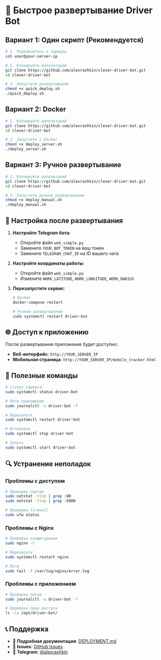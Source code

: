 # 🚀 Быстрое развертывание Driver Bot

## Вариант 1: Один скрипт (Рекомендуется)

```bash
# 1. Подключитесь к серверу
ssh user@your-server-ip

# 2. Клонируйте репозиторий
git clone https://github.com/alexrashkin/clever-driver-bot.git
cd clever-driver-bot

# 3. Запустите развертывание
chmod +x quick_deploy.sh
./quick_deploy.sh
```

## Вариант 2: Docker

```bash
# 1. Клонируйте репозиторий
git clone https://github.com/alexrashkin/clever-driver-bot.git
cd clever-driver-bot

# 2. Запустите с Docker
chmod +x deploy_server.sh
./deploy_server.sh
```

## Вариант 3: Ручное развертывание

```bash
# 1. Клонируйте репозиторий
git clone https://github.com/alexrashkin/clever-driver-bot.git
cd clever-driver-bot

# 2. Запустите ручное развертывание
chmod +x deploy_manual.sh
./deploy_manual.sh
```

## 🔧 Настройка после развертывания

1. **Настройте Telegram бота**:
   - Откройте файл `web_simple.py`
   - Замените `YOUR_BOT_TOKEN` на ваш токен
   - Замените `TELEGRAM_CHAT_ID` на ID вашего чата

2. **Настройте координаты работы**:
   - Откройте файл `web_simple.py`
   - Измените `WORK_LATITUDE`, `WORK_LONGITUDE`, `WORK_RADIUS`

3. **Перезапустите сервис**:
   ```bash
   # Docker
   docker-compose restart
   
   # Ручное развертывание
   sudo systemctl restart driver-bot
   ```

## 🌐 Доступ к приложению

После развертывания приложение будет доступно:
- **Веб-интерфейс**: `http://YOUR_SERVER_IP`
- **Мобильная страница**: `http://YOUR_SERVER_IP/mobile_tracker.html`

## 📝 Полезные команды

```bash
# Статус сервиса
sudo systemctl status driver-bot

# Логи приложения
sudo journalctl -u driver-bot -f

# Перезапуск
sudo systemctl restart driver-bot

# Остановка
sudo systemctl stop driver-bot

# Запуск
sudo systemctl start driver-bot
```

## 🔍 Устранение неполадок

### Проблемы с доступом
```bash
# Проверка портов
sudo netstat -tlnp | grep :80
sudo netstat -tlnp | grep :5000

# Проверка firewall
sudo ufw status
```

### Проблемы с Nginx
```bash
# Проверка конфигурации
sudo nginx -t

# Перезапуск
sudo systemctl restart nginx

# Логи
sudo tail -f /var/log/nginx/error.log
```

### Проблемы с приложением
```bash
# Проверка логов
sudo journalctl -u driver-bot -f

# Проверка прав доступа
ls -la /opt/driver-bot/
```

## 📞 Поддержка

- 📖 **Подробная документация**: [DEPLOYMENT.md](DEPLOYMENT.md)
- 🐛 **Issues**: [GitHub Issues](https://github.com/alexrashkin/clever-driver-bot/issues)
- 💬 **Telegram**: [@alexrashkin](https://t.me/alexrashkin) 